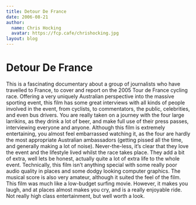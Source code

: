 ```yaml
---
title: Detour De France
date: 2006-08-21
author:
  name: Chris Hocking
  avatar: https://fcp.cafe/chrishocking.jpg
layout: blog
---
```

# Detour De France

This is a fascinating documentary about a group of journalists who have travelled to France, to cover and report on the 2005 Tour de France cycling race. Offering a very uniquely Australian perspective into the massive sporting event, this film has some great interviews with all kinds of people involved in the event, from cyclists, to commentators, the public, celebrities, and even bus drivers. You are really taken on a journey with the four large larrikins, as they drink a lot of beer, and make full use of their press passes, interviewing everyone and anyone. Although this film is extremely entertaining, you almost feel embarrassed watching it, as the four are hardly the most appropriate Australian ambassadors (getting pissed all the time, and generally making a lot of noise). Never-the-less, it’s clear that they love the event and the lifestyle lived whilst the race takes place. They add a bit of extra, well lets be honest, actually quite a lot of extra life to the whole event. Technically, this film isn’t anything special with some really poor audio quality in places and some dodgy looking computer graphics. The musical score is also very amateur, although it suited the feel of the film. This film was much like a low-budget surfing movie. However, it makes you laugh, and at places almost makes you cry, and is a really enjoyable ride. Not really high class entertainment, but well worth a look.